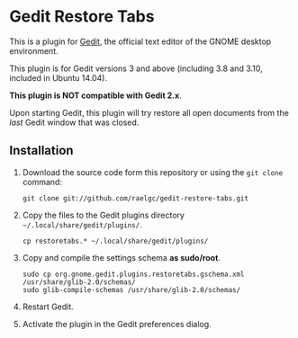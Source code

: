 Gedit Restore Tabs
==================

This is a plugin for [Gedit][1], the official text editor of the GNOME desktop
environment. 

This plugin is for Gedit versions 3 and above (including 3.8 and 3.10, included in Ubuntu 14.04).

**This plugin is NOT compatible with Gedit 2.x**.

Upon starting Gedit, this plugin will try restore all open documents from the 
*last* Gedit window that was closed.


Installation
------------

1. Download the source code form this repository or using the `git clone` command:

    `git clone git://github.com/raelgc/gedit-restore-tabs.git`

2. Copy the files to the Gedit plugins directory `~/.local/share/gedit/plugins/`.

    `cp restoretabs.* ~/.local/share/gedit/plugins/`

3. Copy and compile the settings schema **as sudo/root**.

    ```
    sudo cp org.gnome.gedit.plugins.restoretabs.gschema.xml /usr/share/glib-2.0/schemas/
    sudo glib-compile-schemas /usr/share/glib-2.0/schemas/
    ```

4. Restart Gedit.

5. Activate the plugin in the Gedit preferences dialog.

[1]: http://www.gedit.org



